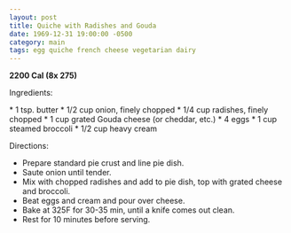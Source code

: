 ```yaml
---
layout: post
title: Quiche with Radishes and Gouda
date: 1969-12-31 19:00:00 -0500
category: main
tags: egg quiche french cheese vegetarian dairy
---
```

<b>2200 Cal (8x 275)</b>
<p>Ingredients:</p>
* 1 tsp. butter
* 1/2 cup onion, finely chopped
* 1/4 cup radishes, finely chopped
* 1 cup grated Gouda cheese (or cheddar, etc.)
* 4 eggs
* 1 cup steamed broccoli
* 1/2 cup heavy cream

<p>Directions:</p>

* Prepare standard pie crust and line pie dish.
* Saute onion until tender.
* Mix with chopped radishes and add to pie dish, top with grated cheese and broccoli.
* Beat eggs and cream and pour over cheese.
* Bake at 325F for 30-35 min, until a knife comes out clean.
* Rest for 10 minutes before serving.

